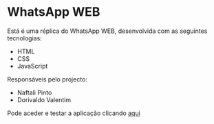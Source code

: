 # WhatsApp WEB

Está é uma réplica do WhatsApp WEB, desenvolvida com as seguintes tecnologias:
* HTML
* CSS
* JavaScript

Responsáveis pelo projecto:
- Naftali Pinto
- Dorivaldo Valentim

Pode aceder e testar a aplicação clicando [aqui](https://naftalipinto.github.io/whatsapp_web/)